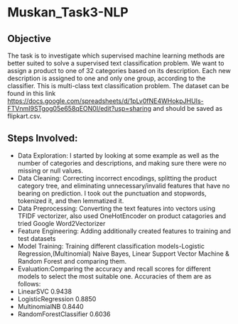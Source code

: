 # Muskan_Task3-NLP

## Objective
The task is to investigate which supervised machine learning methods are better suited to solve a supervised text classification problem.
We want to assign a product to one of 32 categories based on its description. Each new description is assigned to one and only one group, according to the classifier. This is multi-class text classification problem. The dataset can be found in this link https://docs.google.com/spreadsheets/d/1pLv0fNE4WHokpJHUIs-FTVnmI9STgog05e658qEON0I/edit?usp=sharing
and should be saved as flipkart.csv.

## Steps Involved:

* Data Exploration:
I started by looking at some example as well as the number of categories and descriptions, and making sure there were no missing or null values.
* Data Cleaning:
Correcting incorrect encodings, splitting the product category tree, and eliminating unnecessary/invalid features that have no bearing on prediction. I took out the punctuation and stopwords, tokenized it, and then lemmatized it.
* Data Preprocessing:
Converting the text features into vectors using TFIDF vectorizer, also used OneHotEncoder on product catagories and tried Google Word2Vectorizer
* Feature Engineering: 
Adding additionally created features to training and test datasets
* Model Training:
Training different classification models-Logistic Regression,(Multinomial) Naive Bayes, Linear Support Vector Machine
& Random Forest and comparing them.
* Evaluation:Comparing the accuracy and recall scores for different models to select the most suitable one. Accuracies of them are as follows:
* LinearSVC                 0.9438
* LogisticRegression        0.8850
* MultinomialNB             0.8440
* RandomForestClassifier    0.6036

